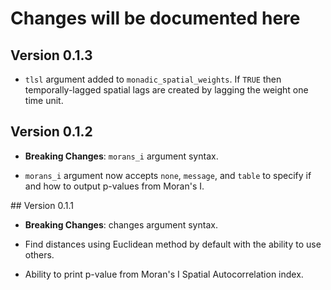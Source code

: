 # Changes will be documented here

## Version 0.1.3

- `tlsl` argument added to `monadic_spatial_weights`. If `TRUE` then
temporally-lagged spatial lags are created by lagging the weight one
time unit.

## Version 0.1.2

- **Breaking Changes**: `morans_i` argument syntax.

- `morans_i` argument now accepts `none`, `message`, and `table` to specify if
and how to output p-values from Moran's I.

## Version 0.1.1

- **Breaking Changes**: changes argument syntax.

- Find distances using Euclidean method by default with the ability to use 
others.

- Ability to print p-value from Moran's I Spatial Autocorrelation index.
